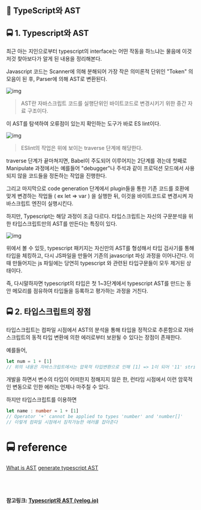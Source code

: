 ## 🍨 TypeScript와 AST

## 🚍 1. Typescript와 AST

최근 아는 지인으로부터 typescript의 interface는 어떤 작동을 하느냐는 물음에 이것저것 찾아보다가 알게 된 내용을 정리해본다.

Javascript 코드는 Scanner에 의해 분해되어 가장 작은 의미론적 단위인 "Token" 의 모음이 된 후, Parser에 의해 AST로 변환된다.

![img](https://user-images.githubusercontent.com/58500558/167062763-975a9dca-eedf-474b-bc6c-3c484b53102a.png)

> AST란 자바스크립트 코드를 실행단위인 바이트코드로 변경시키기 위한 중간 자료 구조이다.

이 AST를 탐색하여 오류점이 있는지 확인하는 도구가 바로 ES lint이다.

![img](https://user-images.githubusercontent.com/58500558/167062970-a79c49eb-79a1-4f13-b01d-4afc6abe30f9.png)

> ESlint의 작업은 위에 보이는 traverse 단계에 해당한다.

traverse 단계가 끝마쳐지면, Babel이 주도되어 이루어지는 2단계를 겪는데 첫째로 Manipulate 과정에서는 예를들어 "debugger"나 주석과 같이 프로덕션 모드에서 사용되지 않을 코드들을 정돈하는 작업을 진행한다.

그리고 마지막으로 code generation 단계에서 plugin들을 통한 기존 코드를 호환에 맞게 변경하는 작업들 ( ex let => var ) 을 실행한 뒤, 이것을 바이트코드로 변경시켜 자바스크립트 엔진이 실행시킨다.

하지만, Typescript는 해당 과정이 조금 다르다.
타입스크립트는 자신의 구문분석을 위한 타입스크립트만의 AST를 만든다는 특징이 있다.

![img](https://user-images.githubusercontent.com/58500558/167064919-d7de0d2f-c73c-4809-a5c8-d60acbe389ea.png)

위에서 볼 수 있듯, typescript 패키지는 자신만의 AST를 형성해서 타입 검사기를 통해 타입을 체킹하고, 다시 JS파일을 만들어 기존의 javascript 파싱 과정을 이어나간다. 이 때 만들어지는 js 파일에는 당연히 typescript 와 관련된 타입구문들이 모두 제거된 상태이다.

즉, 다시말하자면 typescript의 타입은 첫 1~3단계에서 typescript AST를 만드는 동안 메모리를 점유하여 타입들을 등록하고 평가하는 과정을 거친다.

## 🚍 2. 타입스크립트의 장점

타입스크립트는 컴파일 시점에서 AST의 분석을 통해 타입을 정적으로 추론함으로 자바스크립트의 동적 타입 변환에 의한 에러로부터 보완될 수 있다는 장점이 존재한다.

예를들어,

```js
let num = 1 + [1] 
// 위의 내용은 자바스크립트에서는 압묵적 타입변환으로 인해 [1] => 1이 되어 '11' string 값이 되어버린다.
```

개발을 하면서 변수의 타입이 어떠한지 정해지지 않은 한, 런타임 시점에서 이런 암묵적인 변동으로 인한 에러는 언제나 마주칠 수 있다.

하지만 타입스크립트를 이용하면

```ts
let name : number = 1 + [1] 
// Operator '+' cannot be applied to types 'number' and 'number[]'
// 이렇게 컴파일 시점에서 짐작가능한 에러를 잡아준다
```

# 🚍 reference

[What is AST](https://www.youtube.com/watch?v=C06MohLG_3s)
[generate typescript AST](https://ts-ast-viewer.com/#code/JYOwLgpgTgZghgYwgAgHJwLYoN4ChkHJgCeADigFzIDKYUoA5gNy4C+QA)



<br>

<br>

#### 참고링크: [Typescript와 AST (velog.io)](https://velog.io/@chltjdrhd777/Typescript와-AST)

<br>
